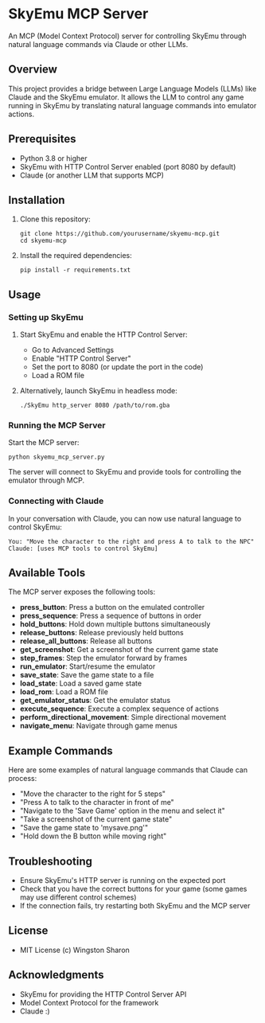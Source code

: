 # SkyEmu MCP Server

An MCP (Model Context Protocol) server for controlling SkyEmu through natural language commands via Claude or other LLMs.

## Overview

This project provides a bridge between Large Language Models (LLMs) like Claude and the SkyEmu emulator. It allows the LLM to control any game running in SkyEmu by translating natural language commands into emulator actions.

## Prerequisites

- Python 3.8 or higher
- SkyEmu with HTTP Control Server enabled (port 8080 by default)
- Claude (or another LLM that supports MCP)

## Installation

1. Clone this repository:
   ```
   git clone https://github.com/yourusername/skyemu-mcp.git
   cd skyemu-mcp
   ```

2. Install the required dependencies:
   ```
   pip install -r requirements.txt
   ```

## Usage

### Setting up SkyEmu

1. Start SkyEmu and enable the HTTP Control Server:
   - Go to Advanced Settings
   - Enable "HTTP Control Server"
   - Set the port to 8080 (or update the port in the code)
   - Load a ROM file

2. Alternatively, launch SkyEmu in headless mode:
   ```
   ./SkyEmu http_server 8080 /path/to/rom.gba
   ```

### Running the MCP Server

Start the MCP server:

```
python skyemu_mcp_server.py
```

The server will connect to SkyEmu and provide tools for controlling the emulator through MCP.

### Connecting with Claude

In your conversation with Claude, you can now use natural language to control SkyEmu:

```
You: "Move the character to the right and press A to talk to the NPC"
Claude: [uses MCP tools to control SkyEmu]
```

## Available Tools

The MCP server exposes the following tools:

- **press_button**: Press a button on the emulated controller
- **press_sequence**: Press a sequence of buttons in order
- **hold_buttons**: Hold down multiple buttons simultaneously
- **release_buttons**: Release previously held buttons
- **release_all_buttons**: Release all buttons
- **get_screenshot**: Get a screenshot of the current game state
- **step_frames**: Step the emulator forward by frames
- **run_emulator**: Start/resume the emulator
- **save_state**: Save the game state to a file
- **load_state**: Load a saved game state
- **load_rom**: Load a ROM file
- **get_emulator_status**: Get the emulator status
- **execute_sequence**: Execute a complex sequence of actions
- **perform_directional_movement**: Simple directional movement
- **navigate_menu**: Navigate through game menus

## Example Commands

Here are some examples of natural language commands that Claude can process:

- "Move the character to the right for 5 steps"
- "Press A to talk to the character in front of me"
- "Navigate to the 'Save Game' option in the menu and select it"
- "Take a screenshot of the current game state"
- "Save the game state to 'mysave.png'"
- "Hold down the B button while moving right"

## Troubleshooting

- Ensure SkyEmu's HTTP server is running on the expected port
- Check that you have the correct buttons for your game (some games may use different control schemes)
- If the connection fails, try restarting both SkyEmu and the MCP server

## License

- MIT License (c) Wingston Sharon

## Acknowledgments

- SkyEmu for providing the HTTP Control Server API
- Model Context Protocol for the framework
- Claude :)
